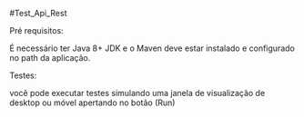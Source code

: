#Test_Api_Rest

Pré requisitos:

É necessário ter Java 8+ JDK e o Maven deve estar instalado e configurado no path da aplicação.

Testes:

você pode executar testes simulando uma janela de visualização de desktop ou móvel apertando no botão (Run)
